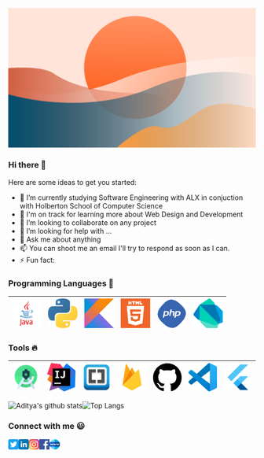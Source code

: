 ![Header](https://github.com/PyBaker/PyBaker/blob/main/wallp.jpg "Header")

### Hi there 👋

[//]: # "**PyBaker/PyBaker** is a ✨ _special_ ✨ repository because its `README.md` (this file) appears on your GitHub profile."

Here are some ideas to get you started:

- 🔭 I’m currently studying Software Engineering with ALX in conjuction with Holberton School of Computer Science
- 🌱 I'm on track for learning more about Web Design and Development
- 👯 I’m looking to collaborate on any project
- 🤔 I’m looking for help with ...
- 💬 Ask me about anything
- 📫 You can shoot me an email I'll try to respond as soon as I can.
- ⚡ Fun fact:

### Programming Languages :rocket:

| <img src="https://github.com/PyBaker/PyBaker/blob/master/images/Programming_languages/javalogo.png" width=60> | <img src="https://github.com/PyBaker/PyBaker/blob/master/images/Programming_languages/1024px-Python-logo-notext.svg.png" width=60> | <img src="https://github.com/PyBaker/PyBaker/blob/master/images/Programming_languages/kotlin_logo.jpg" width=60> | <img src="https://github.com/PyBaker/PyBaker/blob/master/images/Programming_languages/logo-html-5.png" width=60> | <img src="https://github.com/PyBaker/PyBaker/blob/master/images/Programming_languages/phplogo.png" width=60> | <img src="https://github.com/PyBaker/PyBaker/blob/master/images/Programming_languages/dart.png" width=60> |
| :-----------------------------------------------------------------------------------------------------------: | :--------------------------------------------------------------------------------------------------------------------------------: | :--------------------------------------------------------------------------------------------------------------: | :--------------------------------------------------------------------------------------------------------------: | :----------------------------------------------------------------------------------------------------------: | :-------------------------------------------------------------------------------------------------------: |

### Tools :fire:

| <img src="https://github.com/PyBaker/PyBaker/blob/master/images/tools/1200px-Android_Studio_icon.svg.png" width=60> | <img src="https://github.com/PyBaker/PyBaker/blob/master/images/tools/intellij-idea_logo_300x300.png" width=60> | <img src="https://github.com/PyBaker/PyBaker/blob/master/images/tools/Adobe_Brackets_v0.0.x_icon.png" width=60> | <img src="https://github.com/PyBaker/PyBaker/blob/master/images/tools/firebase.png" width=60> | <img src="https://github.com/PyBaker/PyBaker/blob/master/images/tools/25231.svg" width=60> | <img src="https://github.com/PyBaker/PyBaker/blob/master/images/tools/logo-stable.png" width=60> | <img src="https://github.com/PyBaker/PyBaker/blob/master/images/tools/flutter.png" width=60> |
| :-----------------------------------------------------------------------------------------------------------------: | :-------------------------------------------------------------------------------------------------------------: | :-------------------------------------------------------------------------------------------------------------: | :-------------------------------------------------------------------------------------------: | :----------------------------------------------------------------------------------------: | :----------------------------------------------------------------------------------------------: | :------------------------------------------------------------------------------------------: |

![Aditya's github stats](https://github-readme-stats.vercel.app/api?username=PyBaker)![Top Langs](https://github-readme-stats.vercel.app/api/top-langs/?username=PyBaker&layout=compact)

### Connect with me :smiley:

<a href="https://twitter.com/PyBaker">
  <img align="left" alt="PyBaker Twitter" width="21px" src="https://github.com/PyBaker/PyBaker/blob/master/images/connect_with_me_images/twitter.svg" />
</a>
<a href="https://www.linkedin.com/in/PyBaker/">
  <img align="left" alt="PyBaker Linkdin" width="21px" src="https://github.com/PyBaker/PyBaker/blob/master/images/connect_with_me_images/linkedin.svg" />
</a>
<a href="https://www.instagram.com/PyBaker/">
  <img align="left" alt="PyBaker Instagram" width="21px" src="https://github.com/PyBaker/PyBaker/blob/master/images/connect_with_me_images/instagram-main.svg" />
</a>
<a href="https://www.facebook.com/PyBaker">
  <img align="left" alt="PyBaker Facebook" width="21px" src="https://github.com/PyBaker/PyBaker/blob/master/images/connect_with_me_images/facebook.svg" />
</a>
<a href="https://www.argsinfotech.com/">
  <img align="left" alt="PyBaker Facebook" width="21px" src="https://github.com/PyBaker/PyBaker/blob/master/images/connect_with_me_images/www.svg"  />
</a>
